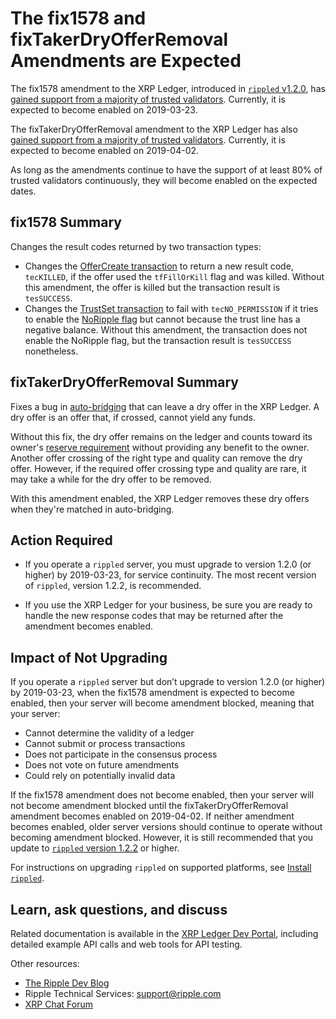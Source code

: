 # The fix1578 and fixTakerDryOfferRemoval Amendments are Expected

The fix1578 amendment to the XRP Ledger, introduced in [`rippled` v1.2.0](https://github.com/ripple/rippled/releases/tag/1.2.0), has [gained support from a majority of trusted validators](https://xrpcharts.ripple.com/#/transactions/147C93F2D60CB7A3FEC16957B6BD64A6D5C4411DD00D82B51189B5DE9A6FC438). Currently, it is expected to become enabled on 2019-03-23.

The fixTakerDryOfferRemoval amendment to the XRP Ledger has also [gained support from a majority of trusted validators](https://xrpcharts.ripple.com/#/transactions/B6441A0F494112AD5931DB5A5E9E1F8B40B29A7FEE41CFCF8D5B11C5897A6920). Currently, it is expected to become enabled on 2019-04-02.

As long as the amendments continue to have the support of at least 80% of trusted validators continuously, they will become enabled on the expected dates.

<!-- BREAK -->

## fix1578 Summary

Changes the result codes returned by two transaction types:

- Changes the [OfferCreate transaction](https://developers.ripple.com/offercreate.html) to return a new result code, `tecKILLED`, if the offer used the `tfFillOrKill` flag and was killed. Without this amendment, the offer is killed but the transaction result is `tesSUCCESS`.
- Changes the [TrustSet transaction](https://developers.ripple.com/trustset.html) to fail with `tecNO_PERMISSION` if it tries to enable the [NoRipple flag](https://developers.ripple.com/rippling.html#the-noripple-flag) but cannot because the trust line has a negative balance. Without this amendment, the transaction does not enable the NoRipple flag, but the transaction result is `tesSUCCESS` nonetheless.


## fixTakerDryOfferRemoval Summary

Fixes a bug in [auto-bridging](https://developers.ripple.com/autobridging.html) that can leave a dry offer in the XRP Ledger. A dry offer is an offer that, if crossed, cannot yield any funds.

Without this fix, the dry offer remains on the ledger and counts toward its owner's [reserve requirement](https://developers.ripple.com/reserves.html#owner-reserves) without providing any benefit to the owner. Another offer crossing of the right type and quality can remove the dry offer. However, if the required offer crossing type and quality are rare, it may take a while for the dry offer to be removed.

With this amendment enabled, the XRP Ledger removes these dry offers when they're matched in auto-bridging.


## Action Required

- If you operate a `rippled` server, you must upgrade to version 1.2.0 (or higher) by 2019-03-23, for service continuity. The most recent version of `rippled`, version 1.2.2, is recommended.

- If you use the XRP Ledger for your business, be sure you are ready to handle the new response codes that may be returned after the amendment becomes enabled.

## Impact of Not Upgrading

If you operate a `rippled` server but don’t upgrade to version 1.2.0 (or higher) by 2019-03-23, when the fix1578 amendment is expected to become enabled, then your server will become amendment blocked, meaning that your server:

* Cannot determine the validity of a ledger
* Cannot submit or process transactions
* Does not participate in the consensus process
* Does not vote on future amendments
* Could rely on potentially invalid data

If the fix1578 amendment does not become enabled, then your server will not become amendment blocked until the fixTakerDryOfferRemoval amendment becomes enabled on 2019-04-02. If neither amendment becomes enabled, older server versions should continue to operate without becoming amendment blocked. However, it is still recommended that you update to [`rippled` version 1.2.2](https://github.com/ripple/rippled/releases/tag/1.2.2) or higher.

For instructions on upgrading `rippled` on supported platforms, see [Install `rippled`](https://developers.ripple.com/install-rippled.html).

## Learn, ask questions, and discuss
Related documentation is available in the [XRP Ledger Dev Portal](https://developers.ripple.com/), including detailed example API calls and web tools for API testing.

Other resources:

* [The Ripple Dev Blog](https://developers.ripple.com/blog/)
* Ripple Technical Services: <support@ripple.com>
* [XRP Chat Forum](http://www.xrpchat.com/)
